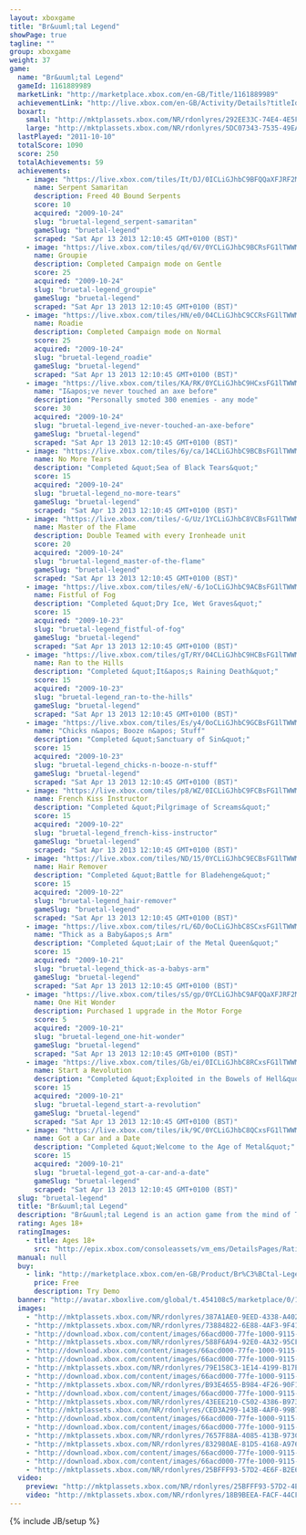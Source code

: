 ```yaml
---
layout: xboxgame
title: "Br&uuml;tal Legend"
showPage: true
tagline: ""
group: xboxgame
weight: 37
game: 
  name: "Br&uuml;tal Legend"
  gameId: 1161889989
  marketLink: "http://marketplace.xbox.com/en-GB/Title/1161889989"
  achievementLink: "http://live.xbox.com/en-GB/Activity/Details?titleId=1161889989"
  boxart: 
    small: "http://mktplassets.xbox.com/NR/rdonlyres/292EE33C-74E4-4E5F-B6FA-A0DC4419181E/0/boxbrutalLegend.jpg"
    large: "http://mktplassets.xbox.com/NR/rdonlyres/5DC07343-7535-49EA-964B-B2D939A263C3/0/cboxbrutallegend.jpg"
  lastPlayed: "2011-10-10"
  totalScore: 1090
  score: 250
  totalAchievements: 59
  achievements: 
    - image: "https://live.xbox.com/tiles/It/DJ/0ICLiGJhbC9BFQQaXFJRF2M1L2FjaC8wLzUAAAAA5+fn-+bQOQ==.jpg"
      name: Serpent Samaritan
      description: Freed 40 Bound Serpents
      score: 10
      acquired: "2009-10-24"
      slug: "bruetal-legend_serpent-samaritan"
      gameSlug: "bruetal-legend"
      scraped: "Sat Apr 13 2013 12:10:45 GMT+0100 (BST)"
    - image: "https://live.xbox.com/tiles/qd/6V/0YCLiGJhbC9BCRsFG1lTWWM1L2FjaC8wLzM1AAAAAOfn5-663rU=.jpg"
      name: Groupie
      description: Completed Campaign mode on Gentle
      score: 25
      acquired: "2009-10-24"
      slug: "bruetal-legend_groupie"
      gameSlug: "bruetal-legend"
      scraped: "Sat Apr 13 2013 12:10:45 GMT+0100 (BST)"
    - image: "https://live.xbox.com/tiles/HN/e0/04CLiGJhbC9CCRsFG1lTWWM1L2FjaC8wLzM2AAAAAOfn5-yb1wA=.jpg"
      name: Roadie
      description: Completed Campaign mode on Normal
      score: 25
      acquired: "2009-10-24"
      slug: "bruetal-legend_roadie"
      gameSlug: "bruetal-legend"
      scraped: "Sat Apr 13 2013 12:10:45 GMT+0100 (BST)"
    - image: "https://live.xbox.com/tiles/KA/RK/0YCLiGJhbC9HCxsFG1lTWWM1L2FjaC8wLzEzAAAAAOfn5-5lBDQ=.jpg"
      name: "I&apos;ve never touched an axe before"
      description: "Personally smoted 300 enemies - any mode"
      score: 30
      acquired: "2009-10-24"
      slug: "bruetal-legend_ive-never-touched-an-axe-before"
      gameSlug: "bruetal-legend"
      scraped: "Sat Apr 13 2013 12:10:45 GMT+0100 (BST)"
    - image: "https://live.xbox.com/tiles/6y/ca/14CLiGJhbC9BCBsFG1lTWWM1L2FjaC8wLzI1AAAAAOfn5-g1J-c=.jpg"
      name: No More Tears
      description: "Completed &quot;Sea of Black Tears&quot;"
      score: 15
      acquired: "2009-10-24"
      slug: "bruetal-legend_no-more-tears"
      gameSlug: "bruetal-legend"
      scraped: "Sat Apr 13 2013 12:10:45 GMT+0100 (BST)"
    - image: "https://live.xbox.com/tiles/-G/Uz/1YCLiGJhbC8VCBsFG1lTWWM1L2FjaC8wLzJhAAAAAOfn5-ocZeA=.jpg"
      name: Master of the Flame
      description: Double Teamed with every Ironheade unit
      score: 20
      acquired: "2009-10-24"
      slug: "bruetal-legend_master-of-the-flame"
      gameSlug: "bruetal-legend"
      scraped: "Sat Apr 13 2013 12:10:45 GMT+0100 (BST)"
    - image: "https://live.xbox.com/tiles/eN/-6/1oCLiGJhbC9ACBsFG1lTWWM1L2FjaC8wLzI0AAAAAOfn5-nV32Q=.jpg"
      name: Fistful of Fog
      description: "Completed &quot;Dry Ice, Wet Graves&quot;"
      score: 15
      acquired: "2009-10-23"
      slug: "bruetal-legend_fistful-of-fog"
      gameSlug: "bruetal-legend"
      scraped: "Sat Apr 13 2013 12:10:45 GMT+0100 (BST)"
    - image: "https://live.xbox.com/tiles/gT/RY/04CLiGJhbC9HCBsFG1lTWWM1L2FjaC8wLzIzAAAAAOfn5-x3NJ0=.jpg"
      name: Ran to the Hills
      description: "Completed &quot;It&apos;s Raining Death&quot;"
      score: 15
      acquired: "2009-10-23"
      slug: "bruetal-legend_ran-to-the-hills"
      gameSlug: "bruetal-legend"
      scraped: "Sat Apr 13 2013 12:10:45 GMT+0100 (BST)"
    - image: "https://live.xbox.com/tiles/Es/y4/0oCLiGJhbC9GCBsFG1lTWWM1L2FjaC8wLzIyAAAAAOfn5-2XzA4=.jpg"
      name: "Chicks n&apos; Booze n&apos; Stuff"
      description: "Completed &quot;Sanctuary of Sin&quot;"
      score: 15
      acquired: "2009-10-23"
      slug: "bruetal-legend_chicks-n-booze-n-stuff"
      gameSlug: "bruetal-legend"
      scraped: "Sat Apr 13 2013 12:10:45 GMT+0100 (BST)"
    - image: "https://live.xbox.com/tiles/p8/WZ/0ICLiGJhbC9FCBsFG1lTWWM1L2FjaC8wLzIxAAAAAOfn5-+2xbs=.jpg"
      name: French Kiss Instructor
      description: "Completed &quot;Pilgrimage of Screams&quot;"
      score: 15
      acquired: "2009-10-22"
      slug: "bruetal-legend_french-kiss-instructor"
      gameSlug: "bruetal-legend"
      scraped: "Sat Apr 13 2013 12:10:45 GMT+0100 (BST)"
    - image: "https://live.xbox.com/tiles/ND/15/0YCLiGJhbC9ECBsFG1lTWWM1L2FjaC8wLzIwAAAAAOfn5-5WPSg=.jpg"
      name: Hair Remover
      description: "Completed &quot;Battle for Bladehenge&quot;"
      score: 15
      acquired: "2009-10-22"
      slug: "bruetal-legend_hair-remover"
      gameSlug: "bruetal-legend"
      scraped: "Sat Apr 13 2013 12:10:45 GMT+0100 (BST)"
    - image: "https://live.xbox.com/tiles/rL/6D/0oCLiGJhbC8SCxsFG1lTWWM1L2FjaC8wLzFmAAAAAOfn5-2svrA=.jpg"
      name: "Thick as a Baby&apos;s Arm"
      description: "Completed &quot;Lair of the Metal Queen&quot;"
      score: 15
      acquired: "2009-10-21"
      slug: "bruetal-legend_thick-as-a-babys-arm"
      gameSlug: "bruetal-legend"
      scraped: "Sat Apr 13 2013 12:10:45 GMT+0100 (BST)"
    - image: "https://live.xbox.com/tiles/sS/gp/0YCLiGJhbC9AFQQaXFJRF2M1L2FjaC8wLzQAAAAA5+fn-gYoqg==.jpg"
      name: One Hit Wonder
      description: Purchased 1 upgrade in the Motor Forge
      score: 5
      acquired: "2009-10-21"
      slug: "bruetal-legend_one-hit-wonder"
      gameSlug: "bruetal-legend"
      scraped: "Sat Apr 13 2013 12:10:45 GMT+0100 (BST)"
    - image: "https://live.xbox.com/tiles/Gb/ei/0ICLiGJhbC8RCxsFG1lTWWM1L2FjaC8wLzFlAAAAAOfn5-+NtwU=.jpg"
      name: Start a Revolution
      description: "Completed &quot;Exploited in the Bowels of Hell&quot;"
      score: 15
      acquired: "2009-10-21"
      slug: "bruetal-legend_start-a-revolution"
      gameSlug: "bruetal-legend"
      scraped: "Sat Apr 13 2013 12:10:45 GMT+0100 (BST)"
    - image: "https://live.xbox.com/tiles/ik/9C/0YCLiGJhbC8QCxsFG1lTWWM1L2FjaC8wLzFkAAAAAOfn5-5tT5Y=.jpg"
      name: Got a Car and a Date
      description: "Completed &quot;Welcome to the Age of Metal&quot;"
      score: 15
      acquired: "2009-10-21"
      slug: "bruetal-legend_got-a-car-and-a-date"
      gameSlug: "bruetal-legend"
      scraped: "Sat Apr 13 2013 12:10:45 GMT+0100 (BST)"
  slug: "bruetal-legend"
  title: "Br&uuml;tal Legend"
  description: "Br&uuml;tal Legend is an action game from the mind of Tim Schafer. Eddie Riggs, a roadie chosen by the Rock Gods and played by Jack Black, must battle through a heavy metal fantasy world to save humanity and slay demons &mdash; using only a broad axe, his guitar Clementine, and an army of metal heads."
  rating: Ages 18+
  ratingImages: 
    - title: Ages 18+
      src: "http://epix.xbox.com/consoleassets/vm_ems/DetailsPages/RatingSystemID/14/default/Values/14005.png"
  manual: null
  buy: 
    - link: "http://marketplace.xbox.com/en-GB/Product/Br%C3%BCtal-Legend/66acd000-77fe-1000-9115-d802454108c5?purchase=1&amp;DownloadType=GameDemo"
      price: Free
      description: Try Demo
  banner: "http://avatar.xboxlive.com/global/t.454108c5/marketplace/0/1"
  images: 
    - "http://mktplassets.xbox.com/NR/rdonlyres/387A1AE0-9EED-4338-A402-BD93991B1E10/0/simbrutallegend00.jpg"
    - "http://mktplassets.xbox.com/NR/rdonlyres/73884822-6E88-4AF3-9F41-9A6FFCAA1655/0/simbrutallegend01.jpg"
    - "http://download.xbox.com/content/images/66acd000-77fe-1000-9115-d802454108c5/1033/screenlg1.jpg"
    - "http://mktplassets.xbox.com/NR/rdonlyres/588F6A94-92E0-4A32-95CF-55CA2A003AEB/0/simbrutallegend02.jpg"
    - "http://download.xbox.com/content/images/66acd000-77fe-1000-9115-d802454108c5/1033/screenlg2.jpg"
    - "http://download.xbox.com/content/images/66acd000-77fe-1000-9115-d802454108c5/1033/screenlg3.jpg"
    - "http://mktplassets.xbox.com/NR/rdonlyres/79E158C3-1E14-4199-B17E-123A507C3E46/0/simbrutallegend03.jpg"
    - "http://download.xbox.com/content/images/66acd000-77fe-1000-9115-d802454108c5/1033/screenlg4.jpg"
    - "http://mktplassets.xbox.com/NR/rdonlyres/B93E4655-B984-4F26-90F1-1F17122066F3/0/simbrutallegend04.jpg"
    - "http://download.xbox.com/content/images/66acd000-77fe-1000-9115-d802454108c5/1033/screenlg5.jpg"
    - "http://mktplassets.xbox.com/NR/rdonlyres/43EEE210-C502-4386-B973-1686E3FDB9E7/0/simbrutallegend05.jpg"
    - "http://mktplassets.xbox.com/NR/rdonlyres/CED3A299-143B-4AF0-99B7-2D5A3DA50F74/0/simbrutallegend06.jpg"
    - "http://download.xbox.com/content/images/66acd000-77fe-1000-9115-d802454108c5/1033/screenlg6.jpg"
    - "http://download.xbox.com/content/images/66acd000-77fe-1000-9115-d802454108c5/1033/screenlg7.jpg"
    - "http://mktplassets.xbox.com/NR/rdonlyres/7657F88A-4085-413B-973C-4B1AA701EAE4/0/simbrutallegend07.jpg"
    - "http://mktplassets.xbox.com/NR/rdonlyres/832980AE-81D5-4168-A976-B6F59B45B1ED/0/simbrutallegend08.jpg"
    - "http://download.xbox.com/content/images/66acd000-77fe-1000-9115-d802454108c5/1033/screenlg8.jpg"
    - "http://download.xbox.com/content/images/66acd000-77fe-1000-9115-d802454108c5/1033/screenlg9.jpg"
    - "http://mktplassets.xbox.com/NR/rdonlyres/25BFFF93-57D2-4E6F-B2E6-DD3ADCC18308/0/cbackbrutallegend.jpg"
  video: 
    preview: "http://mktplassets.xbox.com/NR/rdonlyres/25BFFF93-57D2-4E6F-B2E6-DD3ADCC18308/0/cbackbrutallegend.jpg"
    video: "http://mktplassets.xbox.com/NR/rdonlyres/18B9BEEA-FACF-44CF-9956-DB762CA3B717/0/vidBrutalLegendE3cdnhi.asx"
---
```

{% include JB/setup %}